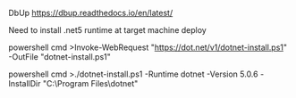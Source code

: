 DbUp https://dbup.readthedocs.io/en/latest/

Need to install .net5 runtime at target machine deploy

powershell cmd >Invoke-WebRequest "https://dot.net/v1/dotnet-install.ps1" -OutFile "dotnet-install.ps1"

powershell cmd >./dotnet-install.ps1 -Runtime dotnet -Version 5.0.6 -InstallDir "C:\Program Files\dotnet"